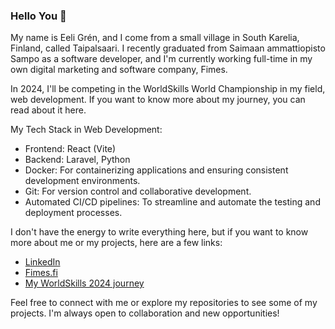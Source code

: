 ### Hello You 👋

My name is Eeli Grén, and I come from a small village in South Karelia, Finland, called Taipalsaari. I recently graduated from Saimaan ammattiopisto Sampo as a software developer, and I'm currently working full-time in my own digital marketing and software company, Fimes.

In 2024, I'll be competing in the WorldSkills World Championship in my field, web development. If you want to know more about my journey, you can read about it here.

My Tech Stack in Web Development:
- Frontend: React (Vite)
- Backend: Laravel, Python
- Docker: For containerizing applications and ensuring consistent development environments.
- Git: For version control and collaborative development.
- Automated CI/CD pipelines: To streamline and automate the testing and deployment processes.

I don't have the energy to write everything here, but if you want to know more about me or my projects, here are a few links:
- [LinkedIn](https://www.linkedin.com/in/eeligren/)
- [Fimes.fi](https://fimes.fi)
- [My WorldSkills 2024 journey](https://github.com/eeligren/my-worldskills-training-2024)

Feel free to connect with me or explore my repositories to see some of my projects. I'm always open to collaboration and new opportunities!
